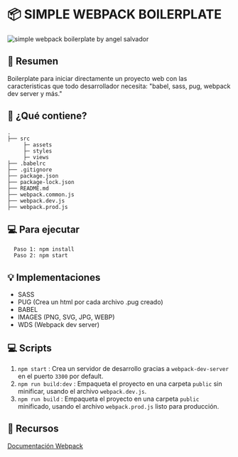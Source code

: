# 📦 SIMPLE WEBPACK BOILERPLATE

![simple webpack boilerplate by angel salvador](https://repository-images.githubusercontent.com/278226606/820fad80-c188-11ea-93e6-c80fd7384736)

## 📝 Resumen

Boilerplate para iniciar directamente un proyecto web con las caracteristicas que todo desarrollador necesita: "babel, sass, pug, webpack dev server y más."

## 🧐 ¿Qué contiene?

```
.
├── src
     ├─ assets
     ├─ styles
     ├─ views
├── .babelrc
├── .gitignore
├── package.json
├── package-lock.json
├── README.md
├── webpack.common.js
├── webpack.dev.js
├── webpack.prod.js
```

## 💻 Para ejecutar

```
  Paso 1: npm install
  Paso 2: npm start
```

## 💡 Implementaciones

- SASS
- PUG (Crea un html por cada archivo .pug creado)
- BABEL
- IMAGES (PNG, SVG, JPG, WEBP)
- WDS (Webpack dev server)

## 💻 Scripts

1. `npm start` : Crea un servidor de desarrollo gracias a `webpack-dev-server` en el puerto `3300` por default.
2. `npm run build:dev` : Empaqueta el proyecto en una carpeta `public` sin minificar, usando el archivo `webpack.dev.js`.
3. `npm run build` : Empaqueta el proyecto en una carpeta `public` minificado, usando el archivo `webpack.prod.js` listo para producción.

## 🔗 Recursos

[Documentación Webpack](https://webpack.js.org/concepts/)
